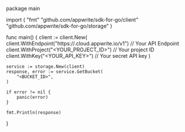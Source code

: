package main

import (
    "fmt"
    "github.com/appwrite/sdk-for-go/client"
    "github.com/appwrite/sdk-for-go/storage"
)

func main() {
    client := client.New(
        client.WithEndpoint("https://<REGION>.cloud.appwrite.io/v1") // Your API Endpoint
        client.WithProject("<YOUR_PROJECT_ID>") // Your project ID
        client.WithKey("<YOUR_API_KEY>") // Your secret API key
    )

    service := storage.New(client)
    response, error := service.GetBucket(
        "<BUCKET_ID>",
    )

    if error != nil {
        panic(error)
    }

    fmt.Println(response)
}
